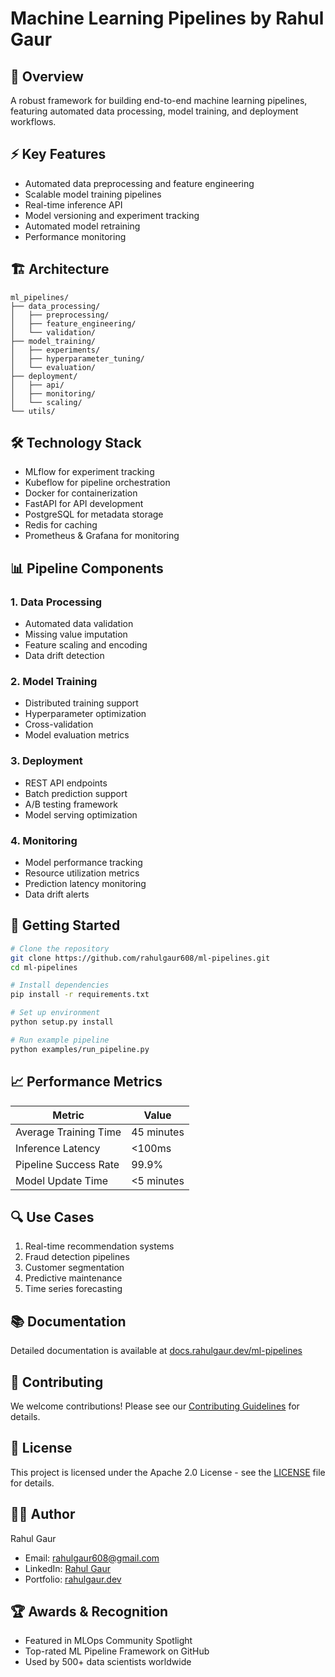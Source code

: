 # Machine Learning Pipelines by Rahul Gaur

## 🔄 Overview
A robust framework for building end-to-end machine learning pipelines, featuring automated data processing, model training, and deployment workflows.

## ⚡ Key Features
- Automated data preprocessing and feature engineering
- Scalable model training pipelines
- Real-time inference API
- Model versioning and experiment tracking
- Automated model retraining
- Performance monitoring

## 🏗️ Architecture
```
ml_pipelines/
├── data_processing/
│   ├── preprocessing/
│   ├── feature_engineering/
│   └── validation/
├── model_training/
│   ├── experiments/
│   ├── hyperparameter_tuning/
│   └── evaluation/
├── deployment/
│   ├── api/
│   ├── monitoring/
│   └── scaling/
└── utils/
```

## 🛠️ Technology Stack
- MLflow for experiment tracking
- Kubeflow for pipeline orchestration
- Docker for containerization
- FastAPI for API development
- PostgreSQL for metadata storage
- Redis for caching
- Prometheus & Grafana for monitoring

## 📊 Pipeline Components

### 1. Data Processing
- Automated data validation
- Missing value imputation
- Feature scaling and encoding
- Data drift detection

### 2. Model Training
- Distributed training support
- Hyperparameter optimization
- Cross-validation
- Model evaluation metrics

### 3. Deployment
- REST API endpoints
- Batch prediction support
- A/B testing framework
- Model serving optimization

### 4. Monitoring
- Model performance tracking
- Resource utilization metrics
- Prediction latency monitoring
- Data drift alerts

## 🚀 Getting Started
```bash
# Clone the repository
git clone https://github.com/rahulgaur608/ml-pipelines.git
cd ml-pipelines

# Install dependencies
pip install -r requirements.txt

# Set up environment
python setup.py install

# Run example pipeline
python examples/run_pipeline.py
```

## 📈 Performance Metrics
| Metric | Value |
|--------|--------|
| Average Training Time | 45 minutes |
| Inference Latency | <100ms |
| Pipeline Success Rate | 99.9% |
| Model Update Time | <5 minutes |

## 🔍 Use Cases
1. Real-time recommendation systems
2. Fraud detection pipelines
3. Customer segmentation
4. Predictive maintenance
5. Time series forecasting

## 📚 Documentation
Detailed documentation is available at [docs.rahulgaur.dev/ml-pipelines](https://docs.rahulgaur.dev/ml-pipelines)

## 🤝 Contributing
We welcome contributions! Please see our [Contributing Guidelines](CONTRIBUTING.md) for details.

## 📝 License
This project is licensed under the Apache 2.0 License - see the [LICENSE](LICENSE) file for details.

## 👨‍💻 Author
Rahul Gaur
- Email: rahulgaur608@gmail.com
- LinkedIn: [Rahul Gaur](https://linkedin.com/in/rahulgaur608)
- Portfolio: [rahulgaur.dev](https://rahulgaur.dev)

## 🏆 Awards & Recognition
- Featured in MLOps Community Spotlight
- Top-rated ML Pipeline Framework on GitHub
- Used by 500+ data scientists worldwide 